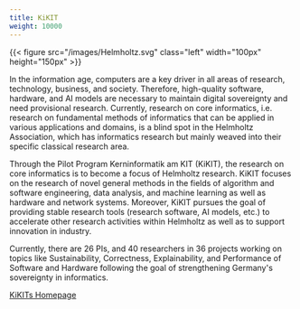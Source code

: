 ```yaml
---
title: KiKIT
weight: 10000
---
```


{{< figure src="/images/Helmholtz.svg" class="left" width="100px" height="150px" >}}

In the information age, computers are a key driver in all areas of
research, technology, business, and society.  Therefore, high-quality
software, hardware, and AI models are necessary to maintain digital
sovereignty and need provisional research. Currently, research on core
informatics, i.e. research on fundamental methods of informatics that
can be applied in various applications and domains, is a blind spot in
the Helmholtz Association, which has informatics research but mainly
weaved into their specific classical research area.

Through the Pilot Program Kerninformatik am KIT (KiKIT), the research
on core informatics is to become a focus of Helmholtz research. KiKIT
focuses on the research of novel general methods in the fields of
algorithm and software engineering,
data analysis, and machine learning as well as
hardware and network systems.
Moreover, KiKIT pursues the goal of providing stable research tools
(research software, AI models, etc.) to accelerate other research
activities within Helmholtz as well as to support innovation in
industry.

Currently, there are 26 PIs, and 40 researchers in 36 projects working
on topics like Sustainability, Correctness, Explainability, and
Performance of Software and Hardware following the goal of
strengthening Germany's sovereignty in informatics.

[KiKITs Homepage](https://kikit.kit.edu)
